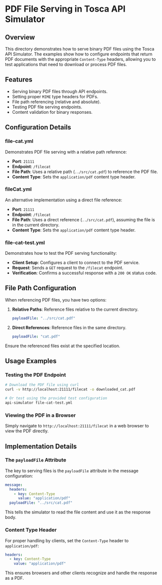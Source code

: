 # PDF File Serving in Tosca API Simulator

## Overview

This directory demonstrates how to serve binary PDF files using the Tosca API Simulator. The examples show how to configure endpoints that return PDF documents with the appropriate `Content-Type` headers, allowing you to test applications that need to download or process PDF files.

## Features

- Serving binary PDF files through API endpoints.
- Setting proper `MIME` type headers for PDFs.
- File path referencing (relative and absolute).
- Testing PDF file serving endpoints.
- Content validation for binary responses.

## Configuration Details

### file-cat.yml

Demonstrates PDF file serving with a relative path reference:

- **Port**: `21111`
- **Endpoint**: `/filecat`
- **File Path**: Uses a relative path (`../src/cat.pdf`) to reference the PDF file.
- **Content Type**: Sets the `application/pdf` content type header.

### fileCat.yml

An alternative implementation using a direct file reference:

- **Port**: `21111`
- **Endpoint**: `/filecat`
- **File Path**: Uses a direct reference (`../src/cat.pdf`), assuming the file is in the current directory.
- **Content Type**: Sets the `application/pdf` content type header.

### file-cat-test.yml

Demonstrates how to test the PDF serving functionality:

- **Client Setup**: Configures a client to connect to the PDF service.
- **Request**: Sends a `GET` request to the `/filecat` endpoint.
- **Verification**: Confirms a successful response with a `200 OK` status code.

## File Path Configuration

When referencing PDF files, you have two options:

1. **Relative Paths**: Reference files relative to the current directory.

   ```yaml
   payloadFile: "../src/cat.pdf"
   ```

2. **Direct References**: Reference files in the same directory.

   ```yaml
   payloadFile: "cat.pdf"
   ```

Ensure the referenced files exist at the specified location.

## Usage Examples

### Testing the PDF Endpoint

```bash
# Download the PDF file using curl
curl -v http://localhost:21111/filecat -o downloaded_cat.pdf

# Or test using the provided test configuration
api-simulator file-cat-test.yml
```

### Viewing the PDF in a Browser

Simply navigate to `http://localhost:21111/filecat` in a web browser to view the PDF directly.

## Implementation Details

### The `payloadFile` Attribute

The key to serving files is the `payloadFile` attribute in the message configuration:

```yaml
message:
  headers:
    - key: Content-Type
      value: "application/pdf"
  payloadFile: "../src/cat.pdf"
```

This tells the simulator to read the file content and use it as the response body.

### Content Type Header

For proper handling by clients, set the `Content-Type` header to `application/pdf`:

```yaml
headers:
  - key: Content-Type
    value: "application/pdf"
```

This ensures browsers and other clients recognize and handle the response as a PDF.
